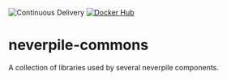 ![Continuous Delivery](https://github.com/levigo/neverpile-commons/workflows/Continuous%20Delivery%20(automatic%20versioning%20and%20deployment)/badge.svg)
[![Docker Hub](https://img.shields.io/badge/MADE%20with-JAVA-RED.svg)](#JAVA)

# neverpile-commons
A collection of libraries used by several neverpile components.
